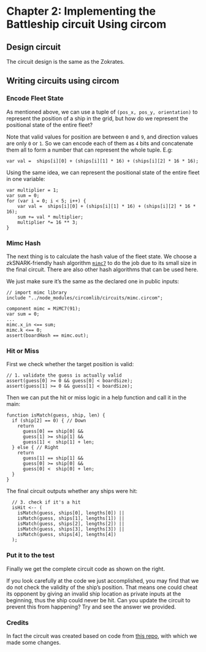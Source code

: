 # Chapter 2: Implementing the Battleship circuit Using circom

## Design circuit

The circuit design is the same as the Zokrates.

## Writing circuits using circom

### Encode Fleet State

As mentioned above, we can use a tuple of `(pos_x, pos_y, orientation)` to represent the position of a ship in the grid, but how do we represent the positional state of the entire fleet?


Note that valid values for position are between `0` and `9`, and direction values are only `0` or `1`. So we can encode each of them as `4` bits and concatenate them all to form a number that can represent the whole tuple. E.g:

```
var val =  ships[i][0] + (ships[i][1] * 16) + (ships[i][2] * 16 * 16);
```

Using the same idea, we can represent the positional state of the entire fleet in one variable:

```
var multiplier = 1;
var sum = 0;
for (var i = 0; i < 5; i++) {
    var val =  ships[i][0] + (ships[i][1] * 16) + (ships[i][2] * 16 * 16);
    sum += val * multiplier;
    multiplier *= 16 ** 3;
}
```

### Mimc Hash

The next thing is to calculate the hash value of the fleet state. We choose a zkSNARK-friendly hash algorithm [`mimc7`](https://blog.csdn.net/freedomhero/article/details/125716173) to do the job due to its small size in the final circuit. There are also other hash algorithms that can be used here.

We just make sure it’s the same as the declared one in public inputs:

```
// import mimc library
include "../node_modules/circomlib/circuits/mimc.circom";

component mimc = MiMC7(91);
var sum = 0;
...
mimc.x_in <== sum;
mimc.k <== 0;
assert(boardHash == mimc.out);
```

### Hit or Miss

First we check whether the target position is valid:

```
// 1. validate the guess is actually valid
assert(guess[0] >= 0 && guess[0] < boardSize);
assert(guess[1] >= 0 && guess[1] < boardSize);
```

Then we can put the hit or miss logic in a help function and call it in the main:

```
function isMatch(guess, ship, len) {
  if (ship[2] == 0) { // Down
    return
      guess[0] == ship[0] &&
      guess[1] >= ship[1] &&
      guess[1] <  ship[1] + len;
  } else { // Right
    return
      guess[1] == ship[1] &&
      guess[0] >= ship[0] &&
      guess[0] <  ship[0] + len;
  }
}
```


The final circuit outputs whether any ships were hit:

```
  // 3. check if it's a hit
  isHit <-- (
    isMatch(guess, ships[0], lengths[0]) ||
    isMatch(guess, ships[1], lengths[1]) ||
    isMatch(guess, ships[2], lengths[2]) ||
    isMatch(guess, ships[3], lengths[3]) ||
    isMatch(guess, ships[4], lengths[4])
  );
```


### Put it to the test

Finally we get the complete circuit code as shown on the right.

If you look carefully at the code we just accomplished, you may find that we do not check the validity of the ship’s position. That means one could cheat its opponent by giving an invalid ship location as private inputs at the beginning, thus the ship could never be hit. Can you update the circuit to prevent this from happening? Try and see the answer we provided.


### Credits

In fact the circuit was created based on code from [this repo](https://github.com/kunalmodi/battlesnark/blob/2fac2b02934ac89d48cac8af71baefd5cc8b7e32/circuits/move.circom), with which we made some changes.
